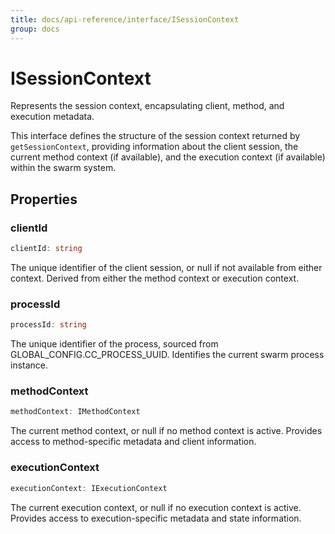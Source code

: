 ```yaml
---
title: docs/api-reference/interface/ISessionContext
group: docs
---
```


# ISessionContext

Represents the session context, encapsulating client, method, and execution metadata.

This interface defines the structure of the session context returned by `getSessionContext`, providing information about the client session,
the current method context (if available), and the execution context (if available) within the swarm system.

## Properties

### clientId

```ts
clientId: string
```

The unique identifier of the client session, or null if not available from either context.
Derived from either the method context or execution context.

### processId

```ts
processId: string
```

The unique identifier of the process, sourced from GLOBAL_CONFIG.CC_PROCESS_UUID.
Identifies the current swarm process instance.

### methodContext

```ts
methodContext: IMethodContext
```

The current method context, or null if no method context is active.
Provides access to method-specific metadata and client information.

### executionContext

```ts
executionContext: IExecutionContext
```

The current execution context, or null if no execution context is active.
Provides access to execution-specific metadata and state information.
